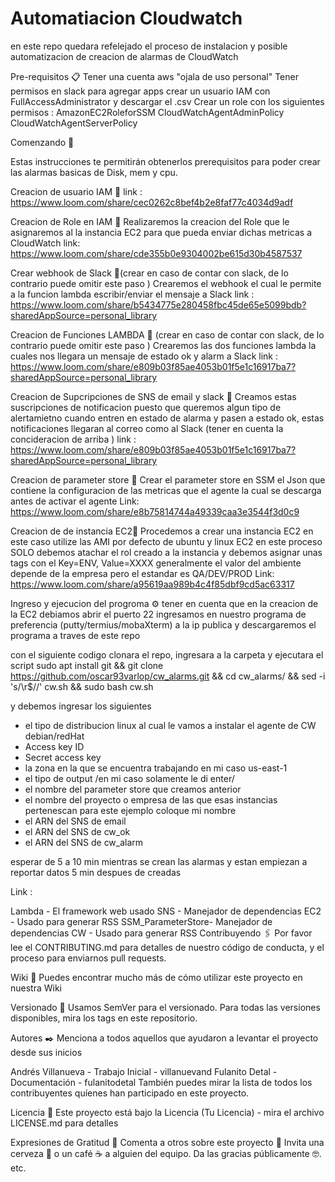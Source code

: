 # Automatiacion Cloudwatch 
en este repo quedara refelejado el proceso de instalacion y posible automatizacion de creacion de alarmas de CloudWatch



Pre-requisitos 📋
Tener una cuenta aws "ojala de uso personal"
Tener permisos en slack para agregar apps
crear un usuario IAM con FullAccessAdministrator y descargar el .csv 
Crear un role con los siguientes permisos : 
AmazonEC2RoleforSSM 
CloudWatchAgentAdminPolicy 
CloudWatchAgentServerPolicy

Comenzando 🚀

Estas instrucciones te permitirán obtenerlos prerequisitos para poder crear las alarmas basicas de Disk, mem y cpu.

Creacion de usuario IAM 🔧 
link : https://www.loom.com/share/cec0262c8bef4b2e8faf77c4034d9adf

Creacion de Role en IAM 🔧 
Realizaremos la creacion del Role que le asignaremos al la instancia EC2 para que pueda enviar dichas metricas a CloudWatch
link: https://www.loom.com/share/cde355b0e9304002be615d30b4587537

Crear webhook de Slack 🔧(crear en caso de contar con slack, de lo contrario puede omitir este paso ) 
Crearemos el webhook el cual le permite a la funcion lambda escribir/enviar el mensaje a Slack 
link : https://www.loom.com/share/b5434775e280458fbc45de65e5099bdb?sharedAppSource=personal_library

Creacion de Funciones LAMBDA 🔧 (crear en caso de contar con slack, de lo contrario puede omitir este paso )
Crearemos las dos funciones lambda la cuales nos llegara un mensaje de estado ok y alarm  a Slack 
link : https://www.loom.com/share/e809b03f85ae4053b01f5e1c16917ba7?sharedAppSource=personal_library

Creacion  de Supcripciones de SNS de email y slack 🔧 
Creamos estas suscripciones de notificacion puesto que queremos algun tipo de alertamietno cuando entren en estado de alarma y pasen a estado ok, estas notificaciones llegaran al correo como al Slack (tener en cuenta la concideracion de arriba )
link : https://www.loom.com/share/e809b03f85ae4053b01f5e1c16917ba7?sharedAppSource=personal_library

Creacion  de parameter store 🔧 
Crear el parameter store  en SSM el Json que contiene la configuracion de las metricas que el agente la cual se descarga antes de activar el agente 
Link: https://www.loom.com/share/e8b75814744a49339caa3e3544f3d0c9


Creacion  de de instancia EC2🔧
Procedemos a crear una instancia EC2 en este caso utilize las AMI por defecto de ubuntu y linux EC2 
en este proceso SOLO debemos atachar el rol creado a la instancia y debemos asignar unas tags con el Key=ENV, Value=XXXX generalmente el valor del ambiente depende de la empresa pero el estandar es QA/DEV/PROD
Link: https://www.loom.com/share/a95619aa989b4c4f85dbf9cd5ac63317

Ingreso y ejecucion del progroma ⚙️
tener en cuenta que en la creacion de la EC2 debiamos abrir el puerto 22 
ingresamos en nuestro programa de preferencia (putty/termius/mobaXterm) a la ip publica 
y descargaremos el programa a traves de este repo 


con el siguiente codigo clonara el repo, ingresara a la carpeta y ejecutara el script 
sudo apt install git && git clone https://github.com/oscar93varlop/cw_alarms.git && cd cw_alarms/ &&  sed -i 's/\r$//' cw.sh && sudo bash cw.sh



y debemos ingresar los siguientes 
* el tipo de distribucion linux al cual le vamos a instalar el agente de CW debian/redHat
* Access key ID
* Secret access key
* la zona en la que se encuentra trabajando  en mi caso us-east-1 
* el tipo de output /en mi caso solamente le di enter/
* el nombre del parameter store que creamos anterior 
* el nombre del proyecto o empresa de las que esas instancias pertenescan para este ejemplo coloque mi nombre 
* el ARN del SNS de email
* el ARN del SNS de cw_ok
* el ARN del SNS de cw_alarm

esperar de 5 a 10 min mientras se crean las alarmas y estan empiezan a reportar datos 5 min despues de creadas 

Link : 



Lambda - El framework web usado
SNS - Manejador de dependencias
EC2 - Usado para generar RSS
SSM_ParameterStore- Manejador de dependencias
CW - Usado para generar RSS
Contribuyendo 🖇️
Por favor lee el CONTRIBUTING.md para detalles de nuestro código de conducta, y el proceso para enviarnos pull requests.

Wiki 📖
Puedes encontrar mucho más de cómo utilizar este proyecto en nuestra Wiki

Versionado 📌
Usamos SemVer para el versionado. Para todas las versiones disponibles, mira los tags en este repositorio.

Autores ✒️
Menciona a todos aquellos que ayudaron a levantar el proyecto desde sus inicios

Andrés Villanueva - Trabajo Inicial - villanuevand
Fulanito Detal - Documentación - fulanitodetal
También puedes mirar la lista de todos los contribuyentes quíenes han participado en este proyecto.

Licencia 📄
Este proyecto está bajo la Licencia (Tu Licencia) - mira el archivo LICENSE.md para detalles

Expresiones de Gratitud 🎁
Comenta a otros sobre este proyecto 📢
Invita una cerveza 🍺 o un café ☕ a alguien del equipo.
Da las gracias públicamente 🤓.
etc.
